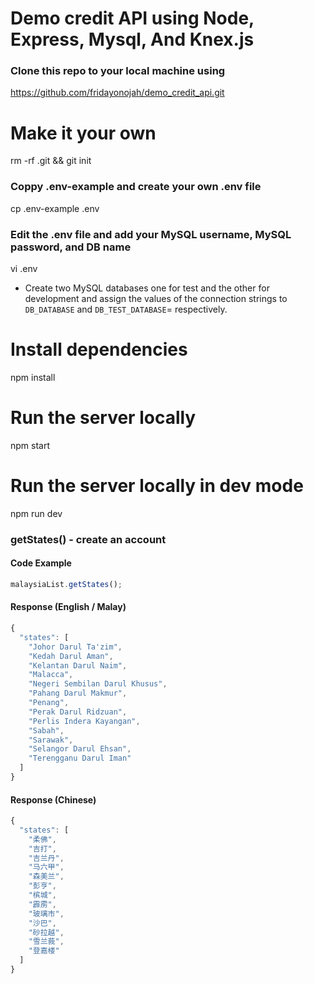 # Demo credit API using Node, Express, Mysql, And Knex.js



### Clone this repo to your local machine using
https://github.com/fridayonojah/demo_credit_api.git
 

# Make it your own
rm -rf .git && git init

### Coppy .env-example and create your own .env file
cp .env-example .env

### Edit the .env file and add your MySQL username, MySQL password, and DB name
vi .env


- Create two MySQL databases one for test and the other for development and assign the values of the connection strings to `DB_DATABASE` and `DB_TEST_DATABASE`= respectively.

# Install dependencies
npm install

# Run the server locally
npm start

# Run the server locally in dev mode
npm run dev


### getStates() - create an account

#### Code Example

```js
malaysiaList.getStates();
```

#### Response (English / Malay)

```js
{
  "states": [
    "Johor Darul Ta'zim",
    "Kedah Darul Aman",
    "Kelantan Darul Naim",
    "Malacca",
    "Negeri Sembilan Darul Khusus",
    "Pahang Darul Makmur",
    "Penang",
    "Perak Darul Ridzuan",
    "Perlis Indera Kayangan",
    "Sabah",
    "Sarawak",
    "Selangor Darul Ehsan",
    "Terengganu Darul Iman"
  ]
}
```

#### Response (Chinese)

```js
{
  "states": [
    "柔佛",
    "吉打",
    "吉兰丹",
    "马六甲",
    "森美兰",
    "彭亨",
    "槟城",
    "霹雳",
    "玻璃市",
    "沙巴",
    "砂拉越",
    "雪兰莪",
    "登嘉楼"
  ]
}
```

   
